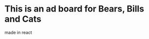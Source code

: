 This is an ad board for Bears, Bills and Cats
===========================================

made in react